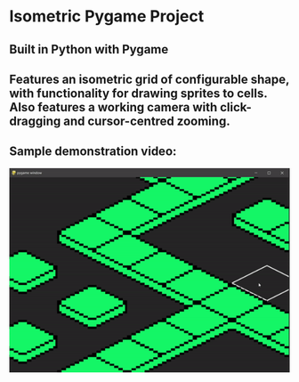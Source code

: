 # Isometric Pygame Project

## Built in Python with Pygame

## Features an isometric grid of configurable shape, with functionality for drawing sprites to cells. Also features a working camera with click-dragging and cursor-centred zooming.

## Sample demonstration video:

![Generated sunspot overlay](/README_content/demo.gif)
